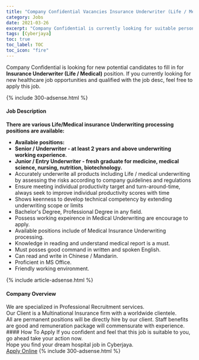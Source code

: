 ```yaml
---
title: "Company Confidential Vacancies Insurance Underwriter (Life / Medical)" 
category: Jobs 
date: 2021-03-26 
excerpt: "Company Confidential is currently looking for suitable person to fill in the Insurance Underwriter (Life / Medical) which positioned at Cyberjaya" 
tags: [Cyberjaya] 
toc: true 
toc_label: TOC 
toc_icon: "fire" 
--- 
```


<p>Company Confidential is looking for new potential candidates to fill in for <b>Insurance Underwriter (Life / Medical)</b> position. If you currently looking for new healthcare job opportunities and qualified with the job desc, feel free to apply this job.
</p>{% include 300-adsense.html %} 
<div><div><h4>Job Description</h4></div><div><div><span><div><div><strong>There are various Life/Medical insurance Underwriting processing positions are available:</strong></div><ul><li><strong>Availabie positions:</strong></li><li><div><strong>Senior / Underwriter - at least 2 years and above underwriting working experience.</strong></div></li><li><div><strong>Junior / Entry Underwriter - fresh graduate for medicine, medical science, nursing, nutrition, biotechnology.</strong></div></li><li>Accurately underwrite all products including Life / medical underwriting by assessing the risks according to company guidelines and regulations</li><li>Ensure meeting individual productivity target and turn-around-time, always seek to improve individual productivity scores with time</li><li>Shows keenness to develop technical competency by extending underwriting scope or limits</li><li>Bachelor's Degree, Professional Degree in any field.</li><li>Possess working expeirence in Medical Underwriting are encourage to apply.</li><li>Available positions include of Medical Insurance Underwriting processing.</li><li>Knowledge in reading and understand medical report is a must.</li><li>Must posses good command in written and spoken English.</li><li>Can read and write in Chinese / Mandarin.</li><li>Proficient in MS Office.</li><li>Friendly working environment.</li></ul></div></span></div></div></div> 
{% include article-adsense.html %} 
<div><div><h4>Company Overview</h4></div><div><div><span><div><div>We are specialized in Professional Recruitment services.</div><div>Our Client is a Multinational Insurance firm with a worldwide clientele.</div><div>All are permanent positions will be directly hire by our client. Staff benefits are good and remuneration package will commensurate with experience.</div></div></span></div></div></div> 
#### How To Apply 
If you confident and feel that this job is suitable to you, go ahead take your action now. <br/> 
Hope you find your dream hospital job in Cyberjaya. <br/> 
<a href="https://www.jobstreet.com.my/en/job/insurance-underwriter-life-medical-4517951?jobId=jobstreet-my-job-4517951" class="btn btn--warning" target="_blank" rel="nofollow noopenner">Apply Online</a> 
{% include 300-adsense.html %} 